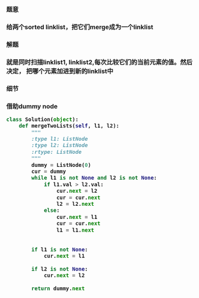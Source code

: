 <h3>题意<h3>
<p>给两个sorted linklist，把它们merge成为一个linklist<p>

<h3>解题<h3>
<p>就是同时扫描linklist1, linklist2,每次比较它们的当前元素的值。然后决定，
把哪个元素加进到新的linklist中<p>


<h3>细节<h3>
<p>借助dummy node<p>

```python
class Solution(object):
    def mergeTwoLists(self, l1, l2):
        """
        :type l1: ListNode
        :type l2: ListNode
        :rtype: ListNode
        """
        dummy = ListNode(0)
        cur = dummy
        while l1 is not None and l2 is not None:
            if l1.val > l2.val:
                cur.next = l2
                cur = cur.next
                l2 = l2.next
            else:
                cur.next = l1
                cur = cur.next
                l1 = l1.next
            
        
        if l1 is not None:
            cur.next = l1
            
        if l2 is not None:
            cur.next = l2
        
        return dummy.next
```
